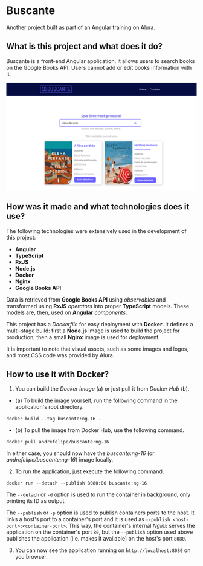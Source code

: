 # Buscante

Another project built as part of an Angular training on Alura.  

## What is this project and what does it do?

Buscante is a front-end Angular application. It allows users to search books on the Google Books API. Users cannot add or edit books information with it.  

![Screenshot of Buscante: it has a search bar and two cards below it.](/.github_assets/img/buscante-screenshot.png "Screenshot of Buscante.")

## How was it made and what technologies does it use?

The following technologies were extensively used in the development of this project:  

- **Angular**
- **TypeScript**
- **RxJS**
- **Node.js**
- **Docker**
- **Nginx**
- **Google Books API**

Data is retrieved from **Google Books API** using *observables* and transformed using **RxJS** *operators* into proper **TypeScript** models. These models are, then, used on **Angular** *components*.  

This project has a *Dockerfile* for easy deployment with **Docker**. It defines a multi-stage build: first a **Node.js** image is used to build the project for production; then a small **Nginx** image is used for deployment.  

It is important to note that visual assets, such as some images and logos, and most CSS code was provided by Alura.  

## How to use it with Docker?

1. You can build the *Docker image* (a) or just pull it from *Docker Hub* (b).  

- (a) To build the image yourself, run the following command in the application's root directory.  

```
docker build --tag buscante:ng-16 .  
```

- (b) To pull the image from Docker Hub, use the following command.  

```
docker pull andrefelipe/buscante:ng-16
```

In either case, you should now have the *buscante:ng-16* (or *andrefelipe/buscante:ng-16*) image locally.  

2. To run the application, just execute the following command.  

```
docker run --detach --publish 8080:80 buscante:ng-16
```

The `--detach` or `-d` option is used to run the container in background, only printing its ID as output.  

The `--publish` or `-p` option is used to publish containers ports to the host. It links a host's port to a container's port and it is used as `--publish <host-port>:<container-port>`. This way, the container's internal *Nginx* serves the application on the container's port `80`, but the `--publish` option used above publishes the application (i.e. makes it available) on the host's port `8080`.  

3. You can now see the application running on `http://localhost:8080` on you browser.  

